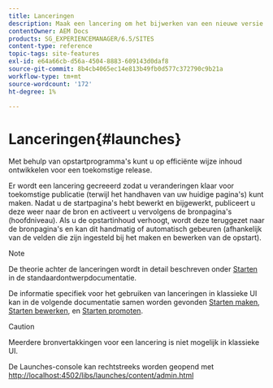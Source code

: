 ```yaml
---
title: Lanceringen
description: Maak een lancering om het bijwerken van een nieuwe versie van bestaande Web-pagina's voor toekomstige activering toe te laten. Wanneer u een Starten creeert, specificeert u een titel en de bronpagina.
contentOwner: AEM Docs
products: SG_EXPERIENCEMANAGER/6.5/SITES
content-type: reference
topic-tags: site-features
exl-id: e64a66cb-d56a-4504-8883-609143d0daf8
source-git-commit: 8b4cb4065ec14e813b49fb0d577c372790c9b21a
workflow-type: tm+mt
source-wordcount: '172'
ht-degree: 1%

---
```


# Lanceringen{#launches}

Met behulp van opstartprogramma&#39;s kunt u op efficiënte wijze inhoud ontwikkelen voor een toekomstige release.

Er wordt een lancering gecreeerd zodat u veranderingen klaar voor toekomstige publicatie (terwijl het handhaven van uw huidige pagina&#39;s) kunt maken. Nadat u de startpagina&#39;s hebt bewerkt en bijgewerkt, publiceert u deze weer naar de bron en activeert u vervolgens de bronpagina&#39;s (hoofdniveau). Als u de opstartinhoud verhoogt, wordt deze teruggezet naar de bronpagina&#39;s en kan dit handmatig of automatisch gebeuren (afhankelijk van de velden die zijn ingesteld bij het maken en bewerken van de opstart).

>[!NOTE]
>
>De theorie achter de lanceringen wordt in detail beschreven onder [Starten](/help/sites-authoring/launches.md) in de standaardontwerpdocumentatie.
>
>De informatie specifiek voor het gebruiken van lanceringen in klassieke UI kan in de volgende documentatie samen worden gevonden [Starten maken](/help/sites-classic-ui-authoring/classic-launches-creating.md), [Starten bewerken](/help/sites-classic-ui-authoring/classic-launches-editing.md), en [Starten promoten](/help/sites-classic-ui-authoring/classic-launches-promoting.md).

>[!CAUTION]
>
>Meerdere bronvertakkingen voor een lancering is niet mogelijk in klassieke UI.

De Launches-console kan rechtstreeks worden geopend met [http://localhost:4502/libs/launches/content/admin.html](http://localhost:4502/libs/launches/content/admin.html)
